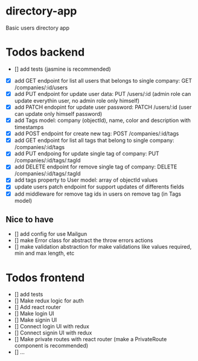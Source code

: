 # directory-app
Basic users directory app

# Todos backend

- [] add tests (jasmine is recommended)
- [x] add GET endpoint for list all users that belongs to single company: GET /companies/:id/users
- [x] add PUT endpoint for update user data: PUT /users/:id (admin role can update everythin user, no admin role only himself)
- [x] add PATCH endopint for update user password: PATCH /users/:id (user can update only himself password)
- [x] add Tags model: company (objectId), name, color and description with timestamps
- [x] add POST endpoint for create new tag: POST /companies/:id/tags
- [x] add GET endpoint for list all tags that belong to single company: /companies/:id/tags
- [x] add PUT endpoing for update single tag of company: PUT /companies/:id/tags/:tagId
- [x] add DELETE endpoint for remove single tag of company: DELETE /companies/:id/tags/:tagId
- [x] add tags property to User model: array of objectId values
- [x] update users patch endpoint for support updates of differents fields
- [x] add middleware for remove tag ids in users on remove tag (in Tags model)

## Nice to have
- [] add config for use Mailgun
- [] make Error class for abstract the throw errors actions
- [] make validation abstraction for make validations like values required, min and max length, etc

# Todos frontend

- [] add tests
- [] Make redux logic for auth
- [] Add react router
- [] Make login UI
- [] Make signin UI
- [] Connect login UI with redux
- [] Connect signin UI with redux
- [] Make private routes with react router (make a PrivateRoute component is recommended)
- [] ...
